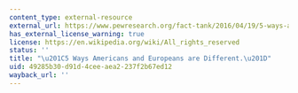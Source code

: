 ```yaml
---
content_type: external-resource
external_url: https://www.pewresearch.org/fact-tank/2016/04/19/5-ways-americans-and-europeans-are-different/
has_external_license_warning: true
license: https://en.wikipedia.org/wiki/All_rights_reserved
status: ''
title: "\u201C5 Ways Americans and Europeans are Different.\u201D"
uid: 49285b30-d91d-4cee-aea2-237f2b67ed12
wayback_url: ''
---
```

